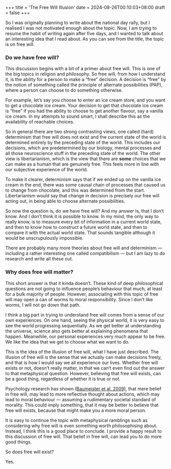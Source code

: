 +++
title = 'The Free Will Illusion'
date = 2024-08-26T00:10:03+08:00
draft = false
+++

So I was originally planning to write about the national day rally, but I realised I was not motivated enough about the topic. Now, I am trying to resume the habit of writing again after five days, and I wanted to talk about an interesting idea that I read about. As you can see from the title, the topic is on free will.

### Do we have free will?

This discussion begins with a bit of a primer about free will. This is one of the big topics in religion and philosophy. So free will, from how I understand it, is the ability for a person to make a “free” decision. A decision is “free” by the notion of something called the principle of alternate possibilities (PAP), where a person can choose to do something otherwise.

For example, let’s say you choose to enter an ice cream store, and you want to get a chocolate ice cream. Your decision to get that chocolate ice cream is “free” if you had the ability to choose to get another flavour, say a vanilla ice cream. In my attempts to sound smart, I shall describe this as the availability of reachable choices.

So in general there are two strong contrasting views, one called (hard) determinism that free will does not exist and the current state of the world is determined entirely by the preceding state of the world. This includes our decisions, which are predetermined by our biology, mental processes and all those neuroscience stuff in the preceding state of the world. The other view is libertarianism, which is the view that there are **some** choices that we can make as a human that are genuinely free. This feels more in line with our subjective experience of the world.

To make it clearer, determinism says that if we ended up on the vanilla ice cream in the end, there was some causal chain of processes that caused us to change from chocolate, and this was determined from the start. Libertarianism would say that change in decision is precisely our free will acting out, in being able to choose alternate possibilities.

So now the question is, do we have free will? And my answer is, that I don’t know. And I don’t think it is possible to know. In my mind, the only way to really know, is to measure every bit of information in a current world state, and then to know how to construct a future world state, and then to compare it with the actual world state. That sounds tangible although it would be unscrupulously impossible.

There are probably many more theories about free will and determinism — including a rather interesting one called compatibilism — but I am lazy to do research and write all these out.

### Why does free will matter?

This short answer is that it kinda doesn’t. These kind of deep philosophical questions are not going to influence people’s behaviour that much, at least for a bulk majority of people. However, associating with this topic of free will may open a can of worms to moral responsibility. Since I don’t like worms, I will not go down that path.

I think a big part in trying to understand free will comes from a sense of our own experiences. On one hand, seeing the physical world, it is very easy to see the world progressing sequentially. As we get better at understanding the universe, science also gets better at explaining phenomena that happen. Meanwhile, our personal experiences very much appear to be free. We like the idea that we get to choose what we want to do.

This is the idea of the illusion of free will, what I have just described. The illusion of free will is the sense that we actually can make decisions freely, and that is how I would say we all experience our lives. Whether free will exists or not, doesn’t really matter, in that we can’t even find out the answer to that metaphysical question. However, believing that free will exists, can be a good thing, regardless of whether it is true or not.

Psychology research has shown [(Baumeister et al. 2009)](https://pubmed.ncbi.nlm.nih.gov/19141628/), that mere belief in free will, may lead to more reflective thought about actions, which may lead to moral behaviour — assuming a rudimentary societal standard of morality. This could imply something, that it may be better to believe that free will exists, because that might make you a more moral person.

It is easy to continue the topic with metaphysical ramblings such as considering why free will is even something worth philosophising about. Instead, I think this is a good place to conclude. I provide a happy result to this discussion of free will. That belief in free will, can lead you to do more good things.

So does free will exist?

Yes.

